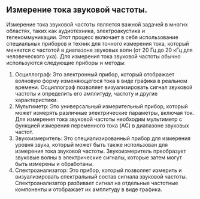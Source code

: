 ## Измерение тока звуковой частоты.
Измерение тока звуковой частоты является важной задачей в многих областях, таких как аудиотехника, электроакустика и телекоммуникации. Этот процесс включает в себя использование специальных приборов и техник для точного измерения тока, который меняется с частотой в диапазоне звуковых волн (от 20 Гц до 20 кГц для человеческого уха).
Для измерения тока звуковой частоты обычно используются следующие приборы и методы:
1. Осциллограф: Это электронный прибор, который отображает волновую форму изменяющегося тока в виде графика в реальном времени. Осциллограф позволяет визуализировать сигнал звуковой частоты и определить его амплитуду, частоту и другие характеристики.
2. Мультиметр: Это универсальный измерительный прибор, который может измерять различные электрические параметры, включая ток. Для измерения тока звуковой частоты необходим мультиметр с функцией измерения переменного тока (AC) в диапазоне звуковых частот.
3. Звукоизмеритель: Это специализированный прибор для измерения уровня звука, который может быть также использован для измерения тока звуковой частоты. Звукоизмеритель преобразует звуковые волны в электрические сигналы, которые затем могут быть измерены и обработаны.
4. Спектроанализатор: Это прибор, который позволяет измерить и визуализировать спектральный состав сигнала звуковой частоты. Спектроанализатор разбивает сигнал на отдельные частотные компоненты и отображает их амплитуду в виде графика.
